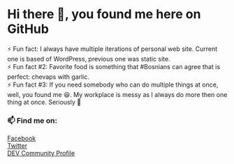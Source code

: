# Hi there 👋, you found me here on GitHub

⚡ Fun fact: I always have multiple iterations of personal web site. Current one is based of WordPress, previous one was static site.  
⚡ Fun fact #2: Favorite food is something that #Bosnians can agree that is perfect: chevaps with garlic.  
⚡ Fun fact #3: If you need somebody who can do multiple things at once, well, you found me 😆. My workplace is messy as I always do more then one thing at once. Seriously 🤪

### 📫 Find me on:

[Facebook](https://fb.me/Idzan.Marko.Official)  
[Twitter](https://twitter.com/idzanmarko)  
[DEV Community Profile](https://dev.to/idzan)
